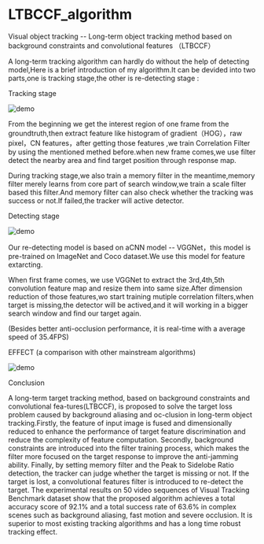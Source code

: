 # LTBCCF_algorithm
Visual object tracking -- Long-term object tracking method based on background constraints and convolutional features （LTBCCF）

A long-term tracking algorithm can hardly do without the help of detecting model,Here is a brief introduction of my algorithm.It can be devided into two parts,one is tracking stage,the other is re-detecting stage :

Tracking stage

![demo](https://github.com/Realwhisky/LTBCCF_algorithm/blob/master/utility/tracking%20%20stage.png)

From the beginning we get the interest region of one frame from the groundtruth,then extract feature like histogram of gradient（HOG），raw pixel，CN features，after getting those features ,we train Correlation Filter by using the mentioned methed before.when new frame comes,we use filter detect the nearby area and find target position through response map.

During tracking stage,we also train a memory filter in the meantime,memory filter merely learns from core part of search window,we train a  scale filter based this filter.And memory filter can also check whether the tracking was success or not.If failed,the tracker will active detector.


Detecting stage

![demo](https://github.com/Realwhisky/LTBCCF_algorithm/blob/master/utility/detecting%20stage.png)

Our re-detecting model is based on aCNN model -- VGGNet，this model is pre-trained on ImageNet and Coco dataset.We use this model for feature extarcting.

When first frame comes, we use VGGNet to extract the 3rd,4th,5th convolution feature map and resize them into same size.After dimension reduction of those features,wo start training mutiple correlation filters,when target is missing,the detector will be actived,and it will working in a bigger search window and find our target again.




(Besides better anti-occlusion performance, it is real-time with a average speed of 35.4FPS)




EFFECT (a comparison with other mainstream algorithms)

![demo](https://github.com/Realwhisky/LTBCCF_algorithm/blob/master/utility/demo_girl2.gif)


Conclusion


A long-term target tracking method, based on background constraints and convolutional fea-tures(LTBCCF), is proposed to solve the target loss problem caused by background aliasing and oc-clusion in long-term object tracking.Firstly, the feature of input image is fused and dimensionally reduced to enhance the performance of target feature discrimination and reduce the complexity of feature computation. Secondly, background constraints are introduced into the filter training process, which makes the filter more focused on the target response to improve the anti-jamming ability. Finally, by setting memory filter and the Peak to Sidelobe Ratio detection, the tracker can judge whether the target is missing or not. If the target is lost, a convolutional features filter is introduced to re-detect the target. The experimental results on 50 video sequences of Visual Tracking Benchmark dataset show that the proposed algorithm achieves a total accuracy score of 92.1% and a total success rate of 63.6% in complex scenes such as background aliasing, fast motion and severe occlusion. It is superior to most existing tracking algorithms and has a long time robust tracking effect.
